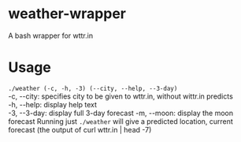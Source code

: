 # weather-wrapper
A bash wrapper for wttr.in

# Usage
`./weather (-c, -h, -3) (--city, --help, --3-day)`  
-c, --city: specifies city to be given to wttr.in, without wittr.in predicts  
-h, --help: display help text  
-3, --3-day: display full 3-day forecast
-m, --moon: display the moon forecast
Running just `./weather` will give a predicted location, current forecast (the output of curl wttr.in | head -7)
